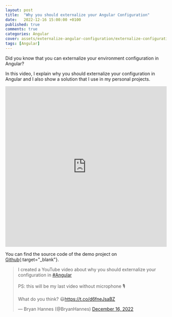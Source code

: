 ```yaml
---
layout: post
title:  "Why you should externalize your Angular Configuration"
date:   2022-12-16 15:00:00 +0100
published: true
comments: true
categories: Angular
cover: assets/externalize-angular-configuration/externalize-configuration-angular-cover.png
tags: [Angular]
---
```


Did you know that you can externalize your environment configuration in Angular? 

In this video, I explain why you should externalize your configuration in Angular and I also show a solution that I use in my personal projects.

<iframe width="100%" height="500" src="https://www.youtube.com/embed/4QfhEXN1Qms" title="Why you should externalize your Angular Configuration" frameborder="0" allow="accelerometer; autoplay; clipboard-write; encrypted-media; gyroscope; picture-in-picture" allowfullscreen></iframe>

You can find the source code of the demo project on [Github](https://github.com/bryanhannes/external-angular-config){:target="_blank"}.


<blockquote class="twitter-tweet"><p lang="en" dir="ltr">I created a YouTube video about why you should externalize your configuration in <a href="https://twitter.com/hashtag/Angular?src=hash&amp;ref_src=twsrc%5Etfw">#Angular</a><br><br>PS: this will be my last video without microphone 🎙️<br><br>What do you think? 😃<a href="https://t.co/d6fneJsaBZ">https://t.co/d6fneJsaBZ</a></p>&mdash; Bryan Hannes (@BryanHannes) <a href="https://twitter.com/BryanHannes/status/1603765843430629377?ref_src=twsrc%5Etfw">December 16, 2022</a></blockquote> <script async src="https://platform.twitter.com/widgets.js" charset="utf-8"></script>
